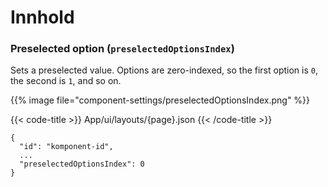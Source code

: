 # Innhold

<!-- begin intro -->
### Preselected option (`preselectedOptionsIndex`)

Sets a preselected value. Options are zero-indexed, so the first option is `0`, the second is `1`, and so on.

<!-- end intro -->


<!-- begin asd -->

{{% image file="component-settings/preselectedOptionsIndex.png" %}}

<!-- end asd -->


<!-- begin code -->

{{< code-title >}}
App/ui/layouts/{page}.json
{{< /code-title >}}

```json{hl_lines="4"}
{
  "id": "komponent-id",
  ...
  "preselectedOptionsIndex": 0
}
```

<!-- end code -->


<!-- begin more -->


<!-- end more -->